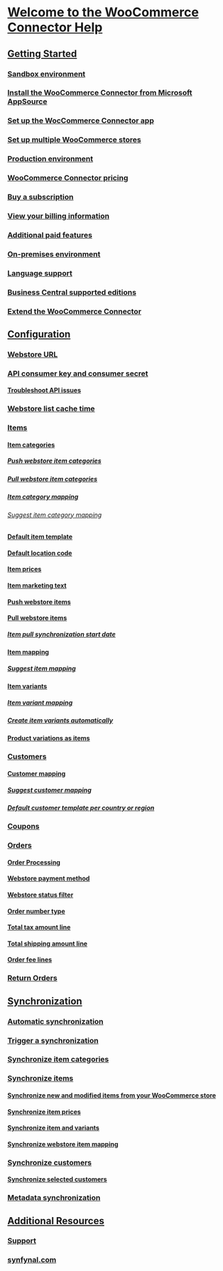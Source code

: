 <!-- markdownlint-disable MD006 MD007 MD009 MD022 MD024 MD025 MD033 MD042 -->
<!--// cspell:ignore markdownlint webstore synfynal -->

# [Welcome to the WooCommerce Connector Help](index.md)

## [Getting Started](getting-started.md)
### [Sandbox environment](sandbox-environment.md)
### [Install the WooCommerce Connector from Microsoft AppSource](install-woocommerce-connector-from-microsoft-appsource.md)
### [Set up the WocCommerce Connector app](set-up-woocommerce-connector.md)
### [Set up multiple WooCommerce stores](set-up-multiple-woocommerce-stores.md)
### [Production environment](production-environment.md)
### [WooCommerce Connector pricing](woocommerce-connector-pricing.md)
### [Buy a subscription](buy-subscription.md)
### [View your billing information](view-billing-information.md)
### [Additional paid features](additional-paid-features.md)
### [On-premises environment](on-premises-environment.md)
### [Language support](language-support.md)
### [Business Central supported editions](business-central-supported-editions.md)
### [Extend the WooCommerce Connector](extend-woocommerce-connector.md)

## [Configuration](#)
### [Webstore URL](webstore-url.md)
### [API consumer key and consumer secret](api-consumer-key-consumer-secret.md)
#### [Troubleshoot API issues](troubleshoot-api-issues.md)
### [Webstore list cache time](webstore-list-cache-time.md)
### [Items](items.md)
#### [Item categories](item-categories.md)
##### [Push webstore item categories](push-webstore-item-categories.md)
##### [Pull webstore item categories](pull-webstore-item-categories.md)
##### [Item category mapping](item-category-mapping.md)
###### [Suggest item category mapping](suggest-item-category-mapping.md)
#### [Default item template](default-item-template.md)
#### [Default location code](default-location-code.md)
#### [Item prices](item-prices.md)
#### [Item marketing text](item-marketing-text.md)
#### [Push webstore items](push-webstore-items.md)
#### [Pull webstore items](pull-webstore-items.md)
##### [Item pull synchronization start date](item-pull-synchronization-start-date.md)
#### [Item mapping](item-mapping.md)
##### [Suggest item mapping](suggest-item-mapping.md)
#### [Item variants](item-variants.md)
##### [Item variant mapping](item-variant-mapping.md)
##### [Create item variants automatically](create-item-variants-automatically.md)
#### [Product variations as items](product-variations-as-items.md)
### [Customers](customers.md)
#### [Customer mapping](customer-mapping.md)
##### [Suggest customer mapping](suggest-customer-mapping.md)
##### [Default customer template per country or region](default-customer-template-per-country-region.md)
### [Coupons](coupons.md)
### [Orders](orders.md)
#### [Order Processing](order-processing.md)
#### [Webstore payment method](webstore-payment-method.md)
#### [Webstore status filter](webstore-status-filter.md)
#### [Order number type](order-number-type.md)
#### [Total tax amount line](total-tax-amount-line.md)
#### [Total shipping amount line](total-shipping-amount-line.md)
#### [Order fee lines](order-fee-lines.md)
### [Return Orders](return-orders.md)

## [Synchronization](#)
### [Automatic synchronization](automatic-synchronization.md)
### [Trigger a synchronization](trigger-synchroinization.md)
### [Synchronize item categories](synchronize-item-categories.md)
### [Synchronize items](synchronize-items.md)
#### [Synchronize new and modified items from your WooCommerce store](synchronize-new-modified-items-from-your-woocommerce-store.md)
#### [Synchronize item prices](synchronize-item-prices.md)
#### [Synchronize item and variants](synchronize-item-variants.md)
#### [Synchronize webstore item mapping](synchronize-webstore-item-mapping.md)
### [Synchronize customers](synchronize-customers.md)
#### [Synchronize selected customers](synchronize-selected-customers.md)
### [Metadata synchronization](metadata-synchronization.md)

## [Additional Resources](#)
### [Support](https://www.synfynal.com/contact)
### [synfynal.com](https://www.synfynal.com/)

